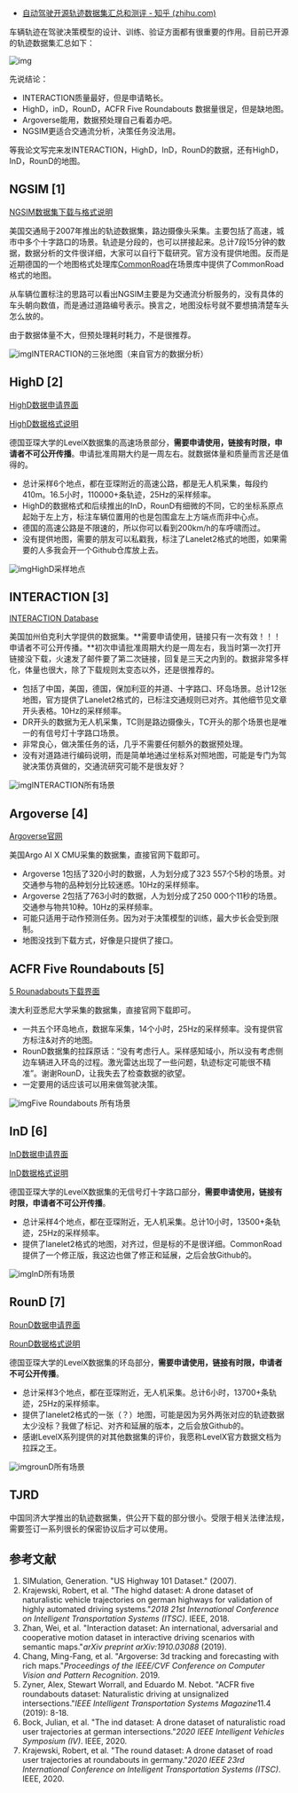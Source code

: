 - [自动驾驶开源轨迹数据集汇总和测评 - 知乎 (zhihu.com)](https://zhuanlan.zhihu.com/p/439016551)

车辆轨迹在驾驶决策模型的设计、训练、验证方面都有很重要的作用。目前已开源的轨迹数据集汇总如下：

![img](https://pic3.zhimg.com/80/v2-7d20cdc574a105b7ddd1fa56756cafb2_720w.jpg)

先说结论：

- INTERACTION质量最好，但是申请略长。
- HighD，inD，RounD，ACFR Five Roundabouts 数据量很足，但是缺地图。
- Argoverse能用，数据预处理自己看着办吧。
- NGSIM更适合交通流分析，决策任务没法用。

等我论文写完来发INTERACTION，HighD，InD，RounD的数据，还有HighD，InD，RounD的地图。

## NGSIM [1]

[NGSIM数据集下载与格式说明](https://link.zhihu.com/?target=https%3A//data.transportation.gov/Automobiles/Next-Generation-Simulation-NGSIM-Vehicle-Trajector/8ect-6jqj)

美国交通局于2007年推出的轨迹数据集，路边摄像头采集。主要包括了高速，城市中多个十字路口的场景。轨迹是分段的，也可以拼接起来。总计7段15分钟的数据，数据分析的文件很详细，大家可以自行下载研究。官方没有提供地图。反而是近期德国的一个地图格式处理库[CommonRoad](https://link.zhihu.com/?target=https%3A//gitlab.lrz.de/tum-cps/commonroad-scenarios)在场景库中提供了CommonRoad格式的地图。

从车辆位置标注的思路可以看出NGSIM主要是为交通流分析服务的，没有具体的车头朝向数值，而是通过道路编号表示。换言之，地图没标号就不要想搞清楚车头怎么放的。

由于数据体量不大，但预处理耗时耗力，不是很推荐。

![img](https://pic4.zhimg.com/80/v2-a9575ee97a8b321dd07e575a287909ab_720w.jpg)INTERACTION的三张地图（来自官方的数据分析）

## HighD [2]

[HighD数据申请界面](https://link.zhihu.com/?target=https%3A//www.highd-dataset.com/)

[HighD数据格式说明](https://link.zhihu.com/?target=https%3A//www.highd-dataset.com/format)

德国亚琛大学的LevelX数据集的高速场景部分，**需要申请使用，链接有时限，申请者不可公开传播**。申请批准周期大约是一周左右。就数据体量和质量而言还是值得的。

- 总计采样6个地点，都在亚琛附近的高速公路，都是无人机采集，每段约410m。16.5小时，110000+条轨迹，25Hz的采样频率。
- HighD的数据格式和后续推出的InD，RounD有细微的不同，它的坐标系原点起始于左上方，标注车辆位置用的也是包围盒左上方端点而非中心点。
- 德国的高速公路是不限速的，所以你可以看到200km/h的车呼啸而过。
- 没有提供地图，需要的朋友可以私戳我，标注了Lanelet2格式的地图，如果需要的人多我会开一个Github仓库放上去。

![img](https://pic1.zhimg.com/80/v2-0728c9d0ae68bf258415a4309919c110_720w.jpg)HighD采样地点

## INTERACTION [3]

[INTERACTION Database](https://link.zhihu.com/?target=https%3A//interaction-dataset.com/)

美国加州伯克利大学提供的数据集。**需要申请使用，链接只有一次有效！！！申请者不可公开传播。**初次申请批准周期大约是一周左右，我当时第一次打开链接没下载，火速发了邮件要了第二次链接，回复是三天之内到的。数据非常多样化，体量也很大，除了下载规则太变态以外，还是很推荐的。

- 包括了中国，美国，德国，保加利亚的并道、十字路口、环岛场景。总计12张地图，官方提供了Lanelet2格式的，已标注交通规则已对齐。其他细节见文章开头表格。10Hz的采样频率。
- DR开头的数据为无人机采集，TC则是路边摄像头，TC开头的那个场景也是唯一的有信号灯十字路口场景。
- 非常良心，做决策任务的话，几乎不需要任何额外的数据预处理。
- 没有对道路进行编码说明，而是简单地通过坐标系对照地图，可能是专门为驾驶决策仿真做的，交通流研究可能不是很友好？

![img](https://pic3.zhimg.com/80/v2-18d6d6b2fad1433081e549d5fc225716_720w.jpg)INTERACTION所有场景

## Argoverse [4]

[Argoverse官网](https://link.zhihu.com/?target=https%3A//www.argoverse.org/index.html)

美国Argo AI X CMU采集的数据集，直接官网下载即可。

- Argoverse 1包括了320小时的数据，人为划分成了323 557个5秒的场景。对交通参与物的品种划分比较迷惑。10Hz的采样频率。
- Argoverse 2包括了763小时的数据，人为划分成了250 000个11秒的场景。交通参与物共10种。10Hz的采样频率。
- 可能只适用于动作预测任务。因为对于决策模型的训练，最大步长会受到限制。
- 地图没找到下载方式，好像是只提供了接口。

## ACFR Five Roundabouts [5]

[5 Rounadabouts下载界面](https://link.zhihu.com/?target=http%3A//its.acfr.usyd.edu.au/datasets/five-roundabouts-dataset/)

澳大利亚悉尼大学采集的数据集，直接官网下载即可。

- 一共五个环岛地点，数据车采集，14个小时，25Hz的采样频率。没有提供官方标注&对齐的地图。
- RounD数据集的拉踩原话：“没有考虑行人。采样感知域小，所以没有考虑侧边车辆进入环岛的过程。激光雷达出现了一些问题，轨迹标定可能很不精准”。谢谢RounD，让我失去了检查数据的欲望。
- 一定要用的话应该可以用来做驾驶决策。

![img](https://pic4.zhimg.com/80/v2-1c30afc17b6f11e731552f1c0f33aaf3_720w.jpg)Five Roundabouts 所有场景

## InD [6]

[InD数据申请界面](https://link.zhihu.com/?target=https%3A//www.ind-dataset.com/)

[InD数据格式说明](https://link.zhihu.com/?target=https%3A//www.ind-dataset.com/format)

德国亚琛大学的LevelX数据集的无信号灯十字路口部分，**需要申请使用，链接有时限，申请者不可公开传播**。

- 总计采样4个地点，都在亚琛附近，无人机采集。总计10小时，13500+条轨迹，25Hz的采样频率。
- 提供了lanelet2格式的地图，对齐过，但是标的不是很详细。CommonRoad提供了一个修正版，我这边也做了修正和延展，之后会放Github的。

![img](https://pic2.zhimg.com/80/v2-d4175c075c1377e296cb769a46aeb04d_720w.jpg)InD所有场景

## RounD [7]

[RounD数据申请界面](https://link.zhihu.com/?target=https%3A//www.round-dataset.com/)

[RounD数据格式说明](https://link.zhihu.com/?target=https%3A//www.round-dataset.com/format)

德国亚琛大学的LevelX数据集的环岛部分，**需要申请使用，链接有时限，申请者不可公开传播**。

- 总计采样3个地点，都在亚琛附近，无人机采集。总计6小时，13700+条轨迹，25Hz的采样频率。
- 提供了lanelet2格式的一张（？）地图，可能是因为另外两张对应的轨迹数据太少没标？我做了标记、对齐和延展的版本，之后会放Github的。
- 感谢LevelX系列提供的对其他数据集的评价，我愿称LevelX官方数据文档为拉踩之王。

![img](https://pic3.zhimg.com/80/v2-f74f4fc74ddc8da5b231de6793b59272_720w.jpg)rounD所有场景

## TJRD

中国同济大学推出的轨迹数据集，供公开下载的部分很小。受限于相关法律法规，需要签订一系列很长的保密协议后才可以使用。

## 参考文献

1. SIMulation, Generation. "US Highway 101 Dataset." (2007).
2. Krajewski, Robert, et al. "The highd dataset: A drone dataset of naturalistic vehicle trajectories on german highways for validation of highly automated driving systems."*2018 21st International Conference on Intelligent Transportation Systems (ITSC)*. IEEE, 2018.
3. Zhan, Wei, et al. "Interaction dataset: An international, adversarial and cooperative motion dataset in interactive driving scenarios with semantic maps."*arXiv preprint arXiv:1910.03088* (2019).
4. Chang, Ming-Fang, et al. "Argoverse: 3d tracking and forecasting with rich maps."*Proceedings of the IEEE/CVF Conference on Computer Vision and Pattern Recognition*. 2019.
5. Zyner, Alex, Stewart Worrall, and Eduardo M. Nebot. "ACFR five roundabouts dataset: Naturalistic driving at unsignalized intersections."*IEEE Intelligent Transportation Systems Magazine*11.4 (2019): 8-18.
6. Bock, Julian, et al. "The ind dataset: A drone dataset of naturalistic road user trajectories at german intersections."*2020 IEEE Intelligent Vehicles Symposium (IV)*. IEEE, 2020.
7. Krajewski, Robert, et al. "The round dataset: A drone dataset of road user trajectories at roundabouts in germany."*2020 IEEE 23rd International Conference on Intelligent Transportation Systems (ITSC)*. IEEE, 2020.